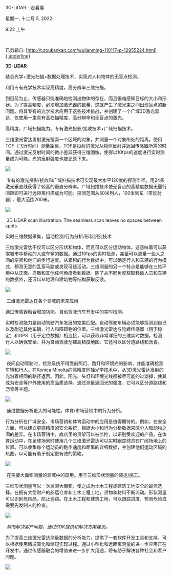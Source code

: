 3D-LiDAR - 走看看

星期一, 十二月 5, 2022

9:22 上午

 

已剪辑自: [http://t.zoukankan.com/wujianming-110117-p-12955224.html]{.underline}

**3D-LiDAR**

结合光学+激光扫描+数据处理技术，实现对人和物体的无盲点检测。

利用专有光学技术实现高精度，高分辨率三维扫描。

到目前为止，传感器只能准确地检测出物体的存在，而且很难感知目标的大小和形状。为了提高精度，必须增加激光器的数量，这就产生了激光束之间出现盲点的新问题。将其专有的光学技术应用于这些技术挑战，并创建了一个广域3D激光雷达，仅使用一束具有高扫描精度、高分辨率和无盲点的激光。

高精度，广域扫描能力。专有激光投影/接收技术+广域扫描技术。

三维激光雷达发射激光搜索一个区域的对象，并测量一个对象所处的距离。使用TOF（飞行时间）测量距离，TOF是投射的激光从物体反射并返回传感器所需的时间。通过激光反射时间的微小差异获得三维图像，使得以10fps的速度进行实时测量成为可能。光的反射强度也被记录下来。

![](..\..\..\assets\007_3D-LiDAR_-_走看看_000.png)

 专有的激光投影/接收和广域扫描技术可实现最大水平120度的探测半径。用24条激光垂直线获得了较高的垂直分辨率。广域扫描技术使无盲点的高精度数据无需行间距即可进行远距离扫描成为可能。探测范围从50米到人，100米到车（带反射器），最大范围200米。

![](..\..\..\assets\007_3D-LiDAR_-_走看看_001.png)

 3D LiDAR scan illustration. The seamless scan leaves no spaces between spots.

实时三维数据采集，运动检测/行为分析/形状识别技术

三维激光雷达不仅可以区分形状和物体，而且可以区分运动物体。这意味着可以获取城市中移动的人或车辆的数据。通过10fps的实时检测，甚至可以测量一些人之间的空间和他们的步行速度。从累积的行为数据中，可以确定行人和车辆的行为模式，预测无意的乱穿马路或发现可疑活动。三维测量的另一个特点是能够在三维环境中从正面、鸟瞰和其他任何角度看到数据。除了从不同角度获取移动人员和车辆的数据外，还可以从地理和建筑物等结构获取反馈。

![](..\..\..\assets\007_3D-LiDAR_-_走看看_002.png)

 三维激光雷达在各个领域的未来应用

通过传感器融合增加功能。自动驾驶汽车开发中的实时检测。

实时检测能力是自动驾驶汽车发展的完美匹配。自动驾驶车辆必须能够探测到自己以及附近其他车辆、行人和障碍物的位置。三维激光雷达与陀螺传感器（用于稳定）和GPS（用于定位数据）相连接，可以获取非常详细的三维实时数据，检测行人以确保安全，并为自动驾驶创建高精度地图。它还可以区分道路线和沥青。

![](..\..\..\assets\007_3D-LiDAR_-_走看看_003.png)

 夜间自动驾驶时，检测系统不得受前照灯、路灯和环境光的影响，并能准确检测车辆和行人。在Konica Minolta的高精度同轴光学技术中，从3D激光雷达发射的光沿着相同的路径返回。因此，阳光、头灯和环境光线都被尽可能的过滤掉，使其成为安全等户外使用的高品质选择。通过测量返回光的强度，它可以区分道路线和沥青等主题。

![](..\..\..\assets\007_3D-LiDAR_-_走看看_004.png)

 通过数据分析更大的可能性。体育/市场营销中的行为分析。

行为分析在广域安全、市场营销和体育运动中的应用是值得期待的。例如，在安全方面，可以建立更高精度的安全系统，根据大小和行为分析数据来区分人和动物之间的差异。在市场营销中，商店里的货架可以被监控，以识别受欢迎的产品。在体育运动中，在足球场同时使用几个三维激光雷达可以实时跟踪球员在广阔场地上的位置。可以收集每个运动员的跑步速度和距离的详细数据，并创建他们运动区域的热图，以可能有助于制定更有效的策略。

![](..\..\..\assets\007_3D-LiDAR_-_走看看_005.png)

 在需要大面积测量的领域中的应用。用于三维形状测量的装运/施工。

三维形状测量可以一次监测大面积，使之成为土木工程或建筑工地安全的最佳选择。在拥有大型财产的船运仓库和土木工程工地，货物和材料不断流动。形状测量可以识别危险品，防止盗窃。在土木工程和建筑工地，可以跟踪进度，预测危险或需要先发制人的检查。

![](..\..\..\assets\007_3D-LiDAR_-_走看看_006.png)

 *帮助解决客户问题，通过SDK提供和解决方案建议。*

为了提高三维激光雷达测量数据的分析能力，提供了一套软件开发工具和支持，可以根据使用情况简化和缩短实现过程。通过小型化和远距离测量的进一步应用正在开发中，通过传感器融合的增值来进一步扩大用途，将有助于解决各种社会和客户问题。

![](..\..\..\assets\007_3D-LiDAR_-_走看看_007.png)
